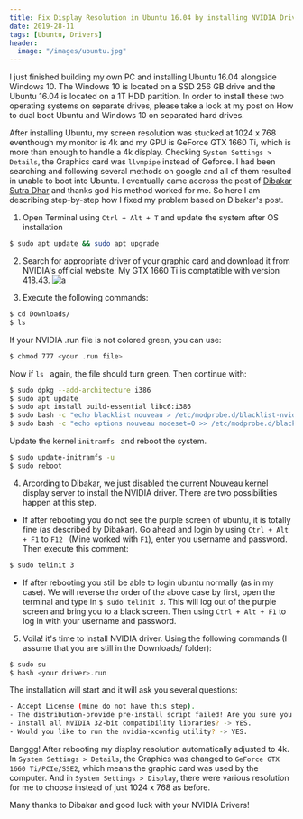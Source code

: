 ```yaml
---
title: Fix Display Resolution in Ubuntu 16.04 by installing NVIDIA Drivers
date: 2019-28-11
tags: [Ubuntu, Drivers]
header: 
  image: "/images/ubuntu.jpg"
---
```

I just finished building my own PC and installing Ubuntu 16.04 alongside Windows 10. The Windows 10 is located on a SSD 256 GB drive and the Ubuntu 16.04 is located on a 1T HDD partition. In order to install these two operating systems on separate drives, please take a look at my post on How to dual boot Ubuntu and Windows 10 on separated hard drives.

After installing Ubuntu, my screen resolution was stucked at 1024 x 768 eventhough my monitor is 4k and my GPU is GeForce GTX 1660 Ti, which is more than enough to handle a 4k display. Checking `System Settings > Details`, the Graphics card was `llvmpipe` instead of Geforce. I had been searching and following several methods on google and all of them resulted in unable to boot into Ubuntu. I eventually came accross the post of [Dibakar Sutra Dhar](https://medium.com/better-programming/how-i-fixed-my-display-resolution-by-installing-nvidia-drivers-on-ubuntu-18-04-bionic-beaver-linux-489563052f6c) and thanks god his method worked for me. So here I am describing step-by-step how I fixed my problem based on Dibakar's post.

1. Open Terminal using `Ctrl + Alt + T` and update the system after OS installation 
```bash
$ sudo apt update && sudo apt upgrade 
```
2. Search for appropriate driver of your graphic card and download it from NVIDIA's official website. My GTX 1660 Ti is comptatible with version 418.43.
![a](../images/linux-fix-display-res/nvidia-driver.png)

3. Execute the following commands:
```bash
$ cd Downloads/
$ ls
```
If your NVIDIA .run file is not colored green, you can use:
```bash
$ chmod 777 <your .run file>
```
Now if `ls ` again, the file should turn green. Then continue with:
```bash
$ sudo dpkg --add-architecture i386
$ sudo apt update
$ sudo apt install build-essential libc6:i386
$ sudo bash -c "echo blacklist nouveau > /etc/modprobe.d/blacklist-nvidia-nouveau.conf"
$ sudo bash -c "echo options nouveau modeset=0 >> /etc/modprobe.d/blacklist-nvidia-nouveau.conf"
```
Update the kernel `initramfs ` and reboot the system.
```bash
$ sudo update-initramfs -u
$ sudo reboot
```

4. Arcording to Dibakar, we just disabled the current Nouveau kernel display server to install the NVIDIA driver. There are two possibilities happen at this step.
- If after rebooting you do not see the purple screen of ubuntu, it is totally fine (as described by Dibakar). Go ahead and login by using `Ctrl + Alt + F1` to `F12 ` (Mine worked with `F1`), enter you username and password. Then execute this comment:
```bash 
$ sudo telinit 3 
```
- If after rebooting you still be able to login ubuntu normally (as in my case). We will reverse the order of the above case by first, open the terminal and type in `$ sudo telinit 3`. This will log out of the purple screen and bring you to a black screen. Then using `Ctrl + Alt + F1` to log in with your username and password.

5. Voila! it's time to install NVIDIA driver. Using the following commands (I assume that you are still in the Downloads/ folder):
```bash
$ sudo su
$ bash <your driver>.run
``` 
The installation will start and it will ask you several questions:
```bash
- Accept License (mine do not have this step).
- The distribution-provide pre-install script failed! Are you sure you want to continue? -> CONTINUE INSTALLATION.
- Install all NVIDIA 32-bit compatibility libraries? -> YES.
- Would you like to run the nvidia-xconfig utility? -> YES.
```
Banggg! After rebooting my display resolution automatically adjusted to 4k. In `System Settings > Details`, the Graphics was changed to `GeForce GTX 1660 Ti/PCIe/SSE2`, which means the graphic card was used by the computer. And in `System Settings > Display`, there were various resolution for me to choose instead of just 1024 x 768 as before.

Many thanks to Dibakar and good luck with your NVIDIA Drivers!

